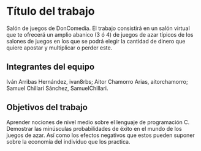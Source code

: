 # Título del trabajo

Salón de juegos de DonComedia. El trabajo consistirá en un salón virtual que te ofrecerá un amplio abanico (3 ó 4) de juegos de azar
típicos de los salones de juegos en los que se podrá elegir la cantidad de dinero que quiere apostar y multiplicar o perder este.

## Integrantes del equipo

Iván Arribas Hernández, ivan8rbs; Aitor Chamorro Arias, aitorchamorro; Samuel Chillari Sánchez, SamuelChillari.

## Objetivos del trabajo

Aprender nociones de nivel medio sobre el lenguaje de programación C.
Demostrar las minúsculas probabilidades de éxito en el mundo de los juegos de azar.
Así como los efectos negativos que estos pueden suponer sobre la economía del individuo que los practica.
